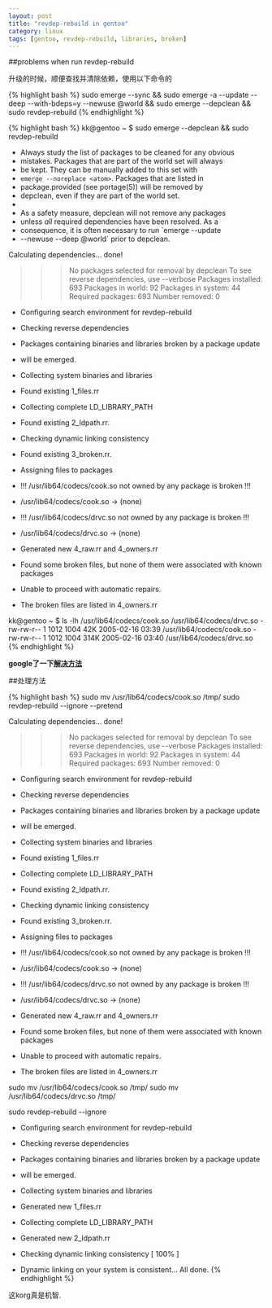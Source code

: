 ```yaml
---
layout: post
title: "revdep-rebuild in gentoo"
category: linux
tags: [gentoo, revdep-rebuild, libraries, broken]
---
```


##problems when run revdep-rebuild

升级的时候，顺便查找并清除依赖，使用以下命令的

{% highlight bash %}
sudo emerge --sync && sudo emerge -a --update --deep --with-bdeps=y --newuse @world && sudo emerge --depclean && sudo revdep-rebuild
{% endhighlight %}


{% highlight bash %}
kk@gentoo ~ $ sudo emerge --depclean && sudo revdep-rebuild

* Always study the list of packages to be cleaned for any obvious
 * mistakes. Packages that are part of the world set will always
 * be kept.  They can be manually added to this set with
 * `emerge --noreplace <atom>`.  Packages that are listed in
 * package.provided (see portage(5)) will be removed by
 * depclean, even if they are part of the world set.
 * 
 * As a safety measure, depclean will not remove any packages
 * unless *all* required dependencies have been resolved.  As a
 * consequence, it is often necessary to run `emerge --update
 * --newuse --deep @world` prior to depclean.

Calculating dependencies... done!
>>> No packages selected for removal by depclean
>>> To see reverse dependencies, use --verbose
Packages installed:   693
Packages in world:    92
Packages in system:   44
Required packages:    693
Number removed:       0
 * Configuring search environment for revdep-rebuild

 * Checking reverse dependencies
 * Packages containing binaries and libraries broken by a package update
 * will be emerged.

 * Collecting system binaries and libraries
 * Found existing 1_files.rr
 * Collecting complete LD_LIBRARY_PATH
 * Found existing 2_ldpath.rr.
 * Checking dynamic linking consistency
 * Found existing 3_broken.rr.
 * Assigning files to packages
 *  !!! /usr/lib64/codecs/cook.so not owned by any package is broken !!!
 *   /usr/lib64/codecs/cook.so -> (none)
 *  !!! /usr/lib64/codecs/drvc.so not owned by any package is broken !!!
 *   /usr/lib64/codecs/drvc.so -> (none)
 * Generated new 4_raw.rr and 4_owners.rr
 * Found some broken files, but none of them were associated with known packages
 * Unable to proceed with automatic repairs.
 * The broken files are listed in 4_owners.rr

kk@gentoo ~ $ ls -lh /usr/lib64/codecs/cook.so /usr/lib64/codecs/drvc.so
-rw-rw-r-- 1 1012 1004  42K 2005-02-16 03:39 /usr/lib64/codecs/cook.so
-rw-rw-r-- 1 1012 1004 314K 2005-02-16 03:40 /usr/lib64/codecs/drvc.so
{% endhighlight %}

**google了一下[解决方法](https://www.hellboundhackers.org/forum/gentoo_-_revdep-rebuild_%22not_owned_by_any_package%22-63-16523_0.html)**

##处理方法

{% highlight bash %}
sudo mv /usr/lib64/codecs/cook.so /tmp/
sudo revdep-rebuild --ignore --pretend

Calculating dependencies... done!
>>> No packages selected for removal by depclean
>>> To see reverse dependencies, use --verbose
Packages installed:   693
Packages in world:    92
Packages in system:   44
Required packages:    693
Number removed:       0
 * Configuring search environment for revdep-rebuild

 * Checking reverse dependencies
 * Packages containing binaries and libraries broken by a package update
 * will be emerged.

 * Collecting system binaries and libraries
 * Found existing 1_files.rr
 * Collecting complete LD_LIBRARY_PATH
 * Found existing 2_ldpath.rr.
 * Checking dynamic linking consistency
 * Found existing 3_broken.rr.
 * Assigning files to packages
 *  !!! /usr/lib64/codecs/cook.so not owned by any package is broken !!!
 *   /usr/lib64/codecs/cook.so -> (none)
 *  !!! /usr/lib64/codecs/drvc.so not owned by any package is broken !!!
 *   /usr/lib64/codecs/drvc.so -> (none)
 * Generated new 4_raw.rr and 4_owners.rr
 * Found some broken files, but none of them were associated with known packages
 * Unable to proceed with automatic repairs.
 * The broken files are listed in 4_owners.rr

sudo mv /usr/lib64/codecs/cook.so /tmp/
sudo mv /usr/lib64/codecs/drvc.so /tmp/

sudo revdep-rebuild --ignore
 * Configuring search environment for revdep-rebuild

 * Checking reverse dependencies
 * Packages containing binaries and libraries broken by a package update
 * will be emerged.

 * Collecting system binaries and libraries
 * Generated new 1_files.rr
 * Collecting complete LD_LIBRARY_PATH
 * Generated new 2_ldpath.rr
 * Checking dynamic linking consistency
[ 100% ]                 

 * Dynamic linking on your system is consistent... All done. 
{% endhighlight %}

这korg真是机智.

